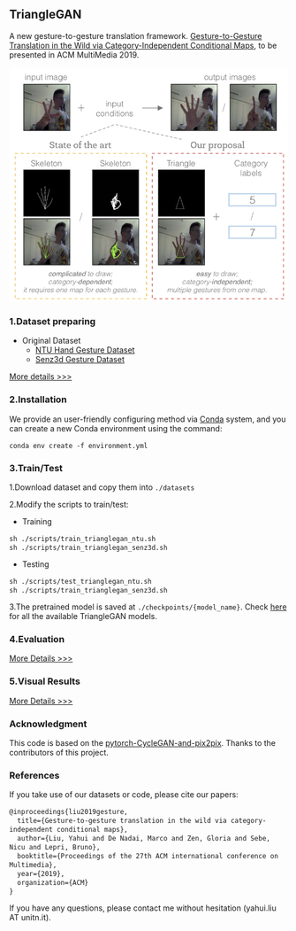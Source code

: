 ## TriangleGAN

A new gesture-to-gesture translation framework. [Gesture-to-Gesture Translation in the Wild via Category-Independent Conditional Maps](), to be presented in ACM MultiMedia 2019.

![](./figures/gesture-proposal.png)


### 1.Dataset preparing

 - Original Dataset
   - [NTU Hand Gesture Dataset](https://drive.google.com/file/d/1f8tUHid1KmnwbgskGMXmobOxMfbxIgHM/view)
   - [Senz3d Gesture Dataset](http://lttm.dei.unipd.it/downloads/gesture/#senz3d)

[More details >>>](./datasets/README.md)

### 2.Installation

We provide an user-friendly configuring method via [Conda](https://docs.conda.io/en/latest/) system, and you can create a new Conda environment using the command:

```
conda env create -f environment.yml
```

### 3.Train/Test

 1.Download dataset and copy them into `./datasets`
 
 2.Modify the scripts to train/test:

  - Training

```
sh ./scripts/train_trianglegan_ntu.sh
sh ./scripts/train_trianglegan_senz3d.sh
```
 - Testing

```
sh ./scripts/test_trianglegan_ntu.sh
sh ./scripts/train_trianglegan_senz3d.sh
```

3.The pretrained model is saved at `./checkpoints/{model_name}`. Check [here](https://drive.google.com/open?id=1UmZ2dgxyphCeeYKz4Opjh_Oq8NogSEev) for all the available TriangleGAN models.

### 4.Evaluation

[More Details >>>](./eval/README.md)

### 5.Visual Results

[More Details >>>](./figures/README.md)

### Acknowledgment

This code is based on the [pytorch-CycleGAN-and-pix2pix](https://github.com/junyanz/pytorch-CycleGAN-and-pix2pix). Thanks to the contributors of this project.

### References

If you take use of our datasets or code, please cite our papers:

```
@inproceedings{liu2019gesture,
  title={Gesture-to-gesture translation in the wild via category-independent conditional maps},
  author={Liu, Yahui and De Nadai, Marco and Zen, Gloria and Sebe, Nicu and Lepri, Bruno},
  booktitle={Proceedings of the 27th ACM international conference on Multimedia},
  year={2019},
  organization={ACM}
}
```

If you have any questions, please contact me without hesitation (yahui.liu AT unitn.it).